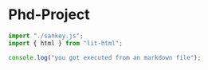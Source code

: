 # Phd-Project

```js script
import "./sankey.js";
import { html } from "lit-html";
```

<my-sankey header="from attribute"></my-sankey>


```js script
console.log("you got executed from an markdown file");
```